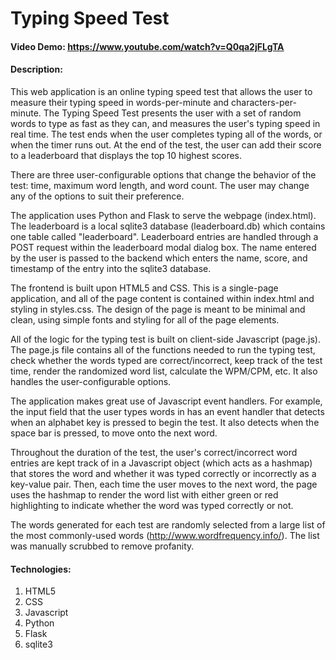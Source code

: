 # Typing Speed Test
#### Video Demo:  <https://www.youtube.com/watch?v=Q0qa2jFLgTA>
#### Description:
This web application is an online typing speed test that allows the user to measure their typing speed in words-per-minute and characters-per-minute.
The Typing Speed Test presents the user with a set of random words to type as fast as they can, and measures the user's typing speed in real time. 
The test ends when the user completes typing all of the words, or when the timer runs out. At the end of the test, the user can add their score to a leaderboard that displays the top 10 highest scores.

There are three user-configurable options that change the behavior of the test: time, maximum word length, and word count. The user may change any of the options to suit their preference.

The application uses Python and Flask to serve the webpage (index.html). The leaderboard is a local sqlite3 database (leaderboard.db) which contains one table called "leaderboard". Leaderboard entries are handled through a POST request within the leaderboard modal dialog box. The name entered by the user is passed to the backend which enters the name, score, and timestamp of the entry into the sqlite3 database.

The frontend is built upon HTML5 and CSS. This is a single-page application, and all of the page content is contained within index.html and styling in styles.css. The design of the page is meant to be minimal and clean, using simple fonts and styling for all of the page elements. 

All of the logic for the typing test is built on client-side Javascript (page.js). The page.js file contains all of the functions needed to run the typing test, check whether the words typed are correct/incorrect, keep track of the test time, render the randomized word list, calculate the WPM/CPM, etc. It also handles the user-configurable options. 

The application makes great use of Javascript event handlers. For example, the input field that the user types words in has an event handler that detects when an alphabet key is pressed to begin the test. It also detects when the space bar is pressed, to move onto the next word.

Throughout the duration of the test, the user's correct/incorrect word entries are kept track of in a Javascript object (which acts as a hashmap) that stores the word and whether it was typed correctly or incorrectly as a key-value pair. Then, each time the user moves to the next word, the page uses the hashmap to render the word list with either green or red highlighting to indicate whether the word was typed correctly or not. 

The words generated for each test are randomly selected from a large list of the most commonly-used words (http://www.wordfrequency.info/). The list was manually scrubbed to remove profanity.

#### Technologies:
1. HTML5
2. CSS
3. Javascript
4. Python
5. Flask
6. sqlite3



